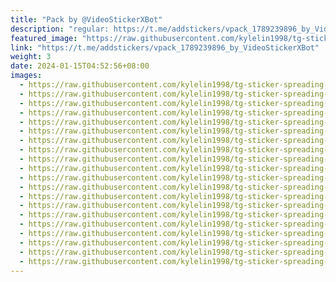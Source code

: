 ```yaml
---
title: "Pack by @VideoStickerXBot"
description: "regular: https://t.me/addstickers/vpack_1789239896_by_VideoStickerXBot"
featured_image: "https://raw.githubusercontent.com/kylelin1998/tg-sticker-spreading-worldwide-images/main/img/cc3ab19d-c7f6-4925-8dff-571a413b4c60.jpg"
link: "https://t.me/addstickers/vpack_1789239896_by_VideoStickerXBot"
weight: 3
date: 2024-01-15T04:52:56+08:00
images:
  - https://raw.githubusercontent.com/kylelin1998/tg-sticker-spreading-worldwide-images/main/img/cc3ab19d-c7f6-4925-8dff-571a413b4c60.jpg
  - https://raw.githubusercontent.com/kylelin1998/tg-sticker-spreading-worldwide-images/main/img/49e1034e-60d1-4468-bfe6-0247f4f113e6.jpg
  - https://raw.githubusercontent.com/kylelin1998/tg-sticker-spreading-worldwide-images/main/img/42f13ec6-78d6-40fe-9fec-a334208cd9e6.jpg
  - https://raw.githubusercontent.com/kylelin1998/tg-sticker-spreading-worldwide-images/main/img/369dc610-2528-4e95-bb88-56b5bd135680.jpg
  - https://raw.githubusercontent.com/kylelin1998/tg-sticker-spreading-worldwide-images/main/img/80dd7cec-27f2-4ac7-8684-194d239f9664.jpg
  - https://raw.githubusercontent.com/kylelin1998/tg-sticker-spreading-worldwide-images/main/img/e9e21862-e7a0-4bb8-8c79-d19ac5c8581b.jpg
  - https://raw.githubusercontent.com/kylelin1998/tg-sticker-spreading-worldwide-images/main/img/10d4438d-95dc-42c9-adaf-2e87fee33b23.jpg
  - https://raw.githubusercontent.com/kylelin1998/tg-sticker-spreading-worldwide-images/main/img/e8b77d76-fbc2-455d-96ba-f36ff01b4a65.jpg
  - https://raw.githubusercontent.com/kylelin1998/tg-sticker-spreading-worldwide-images/main/img/00754716-bb9a-46b6-858b-9f97573992d3.jpg
  - https://raw.githubusercontent.com/kylelin1998/tg-sticker-spreading-worldwide-images/main/img/af23a7b6-7f15-4a1d-8e99-f6a8f608719d.jpg
  - https://raw.githubusercontent.com/kylelin1998/tg-sticker-spreading-worldwide-images/main/img/6ff87f28-9d93-44f4-a123-7629cf200c26.jpg
  - https://raw.githubusercontent.com/kylelin1998/tg-sticker-spreading-worldwide-images/main/img/e6fb85b3-b915-45d5-b181-ff0e911b7ee8.jpg
  - https://raw.githubusercontent.com/kylelin1998/tg-sticker-spreading-worldwide-images/main/img/574df43d-1b7b-4fe3-b3bd-ae4a845596c1.jpg
  - https://raw.githubusercontent.com/kylelin1998/tg-sticker-spreading-worldwide-images/main/img/b40427bb-58e0-43dc-97c1-6fd6b0e0df64.jpg
  - https://raw.githubusercontent.com/kylelin1998/tg-sticker-spreading-worldwide-images/main/img/987fdd23-82b1-459e-b289-4515273f417a.jpg
  - https://raw.githubusercontent.com/kylelin1998/tg-sticker-spreading-worldwide-images/main/img/37ea3425-6f62-4398-a792-0f2bd1655447.jpg
  - https://raw.githubusercontent.com/kylelin1998/tg-sticker-spreading-worldwide-images/main/img/b8a4050e-aacf-4035-b125-7471821034dc.jpg
  - https://raw.githubusercontent.com/kylelin1998/tg-sticker-spreading-worldwide-images/main/img/b72ee79a-6547-4bce-8d55-a2d14767f782.jpg
  - https://raw.githubusercontent.com/kylelin1998/tg-sticker-spreading-worldwide-images/main/img/8d0d2e7f-2d12-4eff-856a-4dabf1672b9f.jpg
  - https://raw.githubusercontent.com/kylelin1998/tg-sticker-spreading-worldwide-images/main/img/341b6ba6-eb83-4670-9f7d-eb8b79354b51.jpg
---
```

